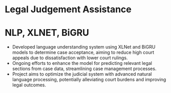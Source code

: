 # Legal Judgement Assistance
# NLP, XLNET, BiGRU

<!-- Points about the project -->
- Developed language understanding system using XLNet and BiGRU models to determine case acceptance, aiming to reduce high court appeals due to dissatisfaction with lower court rulings.
- Ongoing efforts to enhance the model for predicting relevant legal sections from case data, streamlining case management processes.
- Project aims to optimize the judicial system with advanced natural language processing, potentially alleviating court burdens and improving legal outcomes.